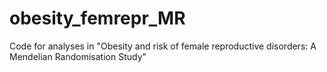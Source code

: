 # obesity_femrepr_MR
Code for analyses in "Obesity and risk of female reproductive disorders:  A Mendelian Randomisation Study"
